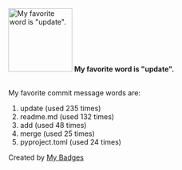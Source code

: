 <img src="https://my-badges.github.io/my-badges/favorite-word.png" alt="My favorite word is &quot;update&quot;." title="My favorite word is &quot;update&quot;." width="128">
<strong>My favorite word is &quot;update&quot;.</strong>
<br><br>

My favorite commit message words are:

1. update (used 235 times)
2. readme.md (used 132 times)
3. add (used 48 times)
4. merge (used 25 times)
5. pyproject.toml (used 24 times)


Created by <a href="https://github.com/my-badges/my-badges">My Badges</a>